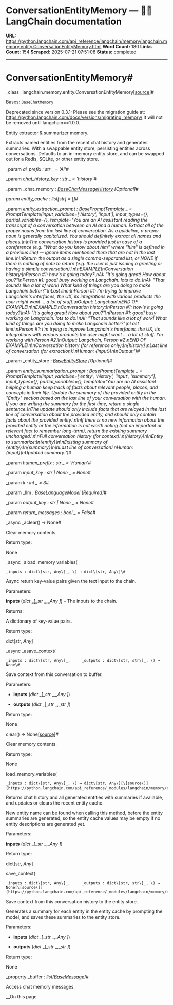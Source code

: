 # ConversationEntityMemory — 🦜🔗 LangChain  documentation

**URL:** https://python.langchain.com/api_reference/langchain/memory/langchain.memory.entity.ConversationEntityMemory.html
**Word Count:** 180
**Links Count:** 154
**Scraped:** 2025-07-21 07:51:08
**Status:** completed

---

# ConversationEntityMemory\#

_class _langchain.memory.entity.ConversationEntityMemory[\[source\]](https://python.langchain.com/api_reference/_modules/langchain/memory/entity.html#ConversationEntityMemory)\#     

Bases: [`BaseChatMemory`](https://python.langchain.com/api_reference/langchain/memory/langchain.memory.chat_memory.BaseChatMemory.html#langchain.memory.chat_memory.BaseChatMemory "langchain.memory.chat_memory.BaseChatMemory")

Deprecated since version 0.3.1: Please see the migration guide at: <https://python.langchain.com/docs/versions/migrating_memory/> It will not be removed until langchain==1.0.0.

Entity extractor & summarizer memory.

Extracts named entities from the recent chat history and generates summaries. With a swappable entity store, persisting entities across conversations. Defaults to an in-memory entity store, and can be swapped out for a Redis, SQLite, or other entity store.

_param _ai\_prefix _: str_ _ = 'AI'_\#     

_param _chat\_history\_key _: str_ _ = 'history'_\#     

_param _chat\_memory _: [BaseChatMessageHistory](https://python.langchain.com/api_reference/core/chat_history/langchain_core.chat_history.BaseChatMessageHistory.html#langchain_core.chat_history.BaseChatMessageHistory "langchain_core.chat_history.BaseChatMessageHistory")_ _\[Optional\]_\#     

_param _entity\_cache _: list\[str\]__ = \[\]_\#     

_param _entity\_extraction\_prompt _: [BasePromptTemplate](https://python.langchain.com/api_reference/core/prompts/langchain_core.prompts.base.BasePromptTemplate.html#langchain_core.prompts.base.BasePromptTemplate "langchain_core.prompts.base.BasePromptTemplate")_ _ = PromptTemplate\(input\_variables=\['history', 'input'\], input\_types=\{\}, partial\_variables=\{\}, template='You are an AI assistant reading the transcript of a conversation between an AI and a human. Extract all of the proper nouns from the last line of conversation. As a guideline, a proper noun is generally capitalized. You should definitely extract all names and places.\n\nThe conversation history is provided just in case of a coreference \(e.g. "What do you know about him" where "him" is defined in a previous line\) \-- ignore items mentioned there that are not in the last line.\n\nReturn the output as a single comma-separated list, or NONE if there is nothing of note to return \(e.g. the user is just issuing a greeting or having a simple conversation\).\n\nEXAMPLE\nConversation history:\nPerson \#1: how\'s it going today?\nAI: "It\'s going great\! How about you?"\nPerson \#1: good\! busy working on Langchain. lots to do.\nAI: "That sounds like a lot of work\! What kind of things are you doing to make Langchain better?"\nLast line:\nPerson \#1: i\'m trying to improve Langchain\'s interfaces, the UX, its integrations with various products the user might want ... a lot of stuff.\nOutput: Langchain\nEND OF EXAMPLE\n\nEXAMPLE\nConversation history:\nPerson \#1: how\'s it going today?\nAI: "It\'s going great\! How about you?"\nPerson \#1: good\! busy working on Langchain. lots to do.\nAI: "That sounds like a lot of work\! What kind of things are you doing to make Langchain better?"\nLast line:\nPerson \#1: i\'m trying to improve Langchain\'s interfaces, the UX, its integrations with various products the user might want ... a lot of stuff. I\'m working with Person \#2.\nOutput: Langchain, Person \#2\nEND OF EXAMPLE\n\nConversation history \(for reference only\):\n\{history\}\nLast line of conversation \(for extraction\):\nHuman: \{input\}\n\nOutput:'\)_\#     

_param _entity\_store _: [BaseEntityStore](https://python.langchain.com/api_reference/langchain/memory/langchain.memory.entity.BaseEntityStore.html#langchain.memory.entity.BaseEntityStore "langchain.memory.entity.BaseEntityStore")_ _\[Optional\]_\#     

_param _entity\_summarization\_prompt _: [BasePromptTemplate](https://python.langchain.com/api_reference/core/prompts/langchain_core.prompts.base.BasePromptTemplate.html#langchain_core.prompts.base.BasePromptTemplate "langchain_core.prompts.base.BasePromptTemplate")_ _ = PromptTemplate\(input\_variables=\['entity', 'history', 'input', 'summary'\], input\_types=\{\}, partial\_variables=\{\}, template='You are an AI assistant helping a human keep track of facts about relevant people, places, and concepts in their life. Update the summary of the provided entity in the "Entity" section based on the last line of your conversation with the human. If you are writing the summary for the first time, return a single sentence.\nThe update should only include facts that are relayed in the last line of conversation about the provided entity, and should only contain facts about the provided entity.\n\nIf there is no new information about the provided entity or the information is not worth noting \(not an important or relevant fact to remember long-term\), return the existing summary unchanged.\n\nFull conversation history \(for context\):\n\{history\}\n\nEntity to summarize:\n\{entity\}\n\nExisting summary of \{entity\}:\n\{summary\}\n\nLast line of conversation:\nHuman: \{input\}\nUpdated summary:'\)_\#     

_param _human\_prefix _: str_ _ = 'Human'_\#     

_param _input\_key _: str | None_ _ = None_\#     

_param _k _: int_ _ = 3_\#     

_param _llm _: [BaseLanguageModel](https://python.langchain.com/api_reference/core/language_models/langchain_core.language_models.base.BaseLanguageModel.html#langchain_core.language_models.base.BaseLanguageModel "langchain_core.language_models.base.BaseLanguageModel")_ _\[Required\]_\#     

_param _output\_key _: str | None_ _ = None_\#     

_param _return\_messages _: bool_ _ = False_\#     

_async _aclear\(\) → None\#     

Clear memory contents.

Return type:     

None

_async _aload\_memory\_variables\(

    _inputs : dict\[str, Any\]_, \) → dict\[str, Any\]\#     

Async return key-value pairs given the text input to the chain.

Parameters:     

**inputs** \(_dict_ _\[__str_ _,__Any_ _\]_\) – The inputs to the chain.

Returns:     

A dictionary of key-value pairs.

Return type:     

dict\[str, _Any_\]

_async _asave\_context\(

    _inputs : dict\[str, Any\]_,     _outputs : dict\[str, str\]_, \) → None\#     

Save context from this conversation to buffer.

Parameters:     

  * **inputs** \(_dict_ _\[__str_ _,__Any_ _\]_\)

  * **outputs** \(_dict_ _\[__str_ _,__str_ _\]_\)

Return type:     

None

clear\(\) → None[\[source\]](https://python.langchain.com/api_reference/_modules/langchain/memory/entity.html#ConversationEntityMemory.clear)\#     

Clear memory contents.

Return type:     

None

load\_memory\_variables\(

    _inputs : dict\[str, Any\]_, \) → dict\[str, Any\][\[source\]](https://python.langchain.com/api_reference/_modules/langchain/memory/entity.html#ConversationEntityMemory.load_memory_variables)\#     

Returns chat history and all generated entities with summaries if available, and updates or clears the recent entity cache.

New entity name can be found when calling this method, before the entity summaries are generated, so the entity cache values may be empty if no entity descriptions are generated yet.

Parameters:     

**inputs** \(_dict_ _\[__str_ _,__Any_ _\]_\)

Return type:     

dict\[str, _Any_\]

save\_context\(

    _inputs : dict\[str, Any\]_,     _outputs : dict\[str, str\]_, \) → None[\[source\]](https://python.langchain.com/api_reference/_modules/langchain/memory/entity.html#ConversationEntityMemory.save_context)\#     

Save context from this conversation history to the entity store.

Generates a summary for each entity in the entity cache by prompting the model, and saves these summaries to the entity store.

Parameters:     

  * **inputs** \(_dict_ _\[__str_ _,__Any_ _\]_\)

  * **outputs** \(_dict_ _\[__str_ _,__str_ _\]_\)

Return type:     

None

_property _buffer _: list\[[BaseMessage](https://python.langchain.com/api_reference/core/messages/langchain_core.messages.base.BaseMessage.html#langchain_core.messages.base.BaseMessage "langchain_core.messages.base.BaseMessage")\]_\#     

Access chat memory messages.

__On this page